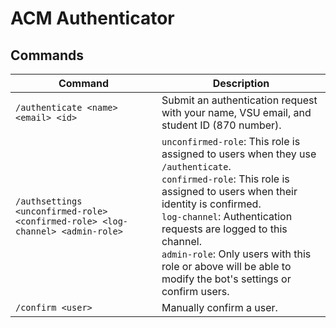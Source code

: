 # ACM Authenticator

## Commands

| Command                                                                        | Description                                                                                                                                                                                                                                                                                                                                                      |
|--------------------------------------------------------------------------------|------------------------------------------------------------------------------------------------------------------------------------------------------------------------------------------------------------------------------------------------------------------------------------------------------------------------------------------------------------------|
| `/authenticate <name> <email> <id>`                                            | Submit an authentication request with your name, VSU email, and student ID (870 number).                                                                                                                                                                                                                                                                         | 
| `/authsettings <unconfirmed-role> <confirmed-role> <log-channel> <admin-role>` | `unconfirmed-role`: This role is assigned to users when they use `/authenticate`.<br/>`confirmed-role`: This role is assigned to users when their identity is confirmed.<br/>`log-channel`: Authentication requests are logged to this channel.<br/>`admin-role`: Only users with this role or above will be able to modify the bot's settings or confirm users. | 
| `/confirm <user>`                                                              | Manually confirm a user.                                                                                                                                                                                                                                                                                                                                         |
